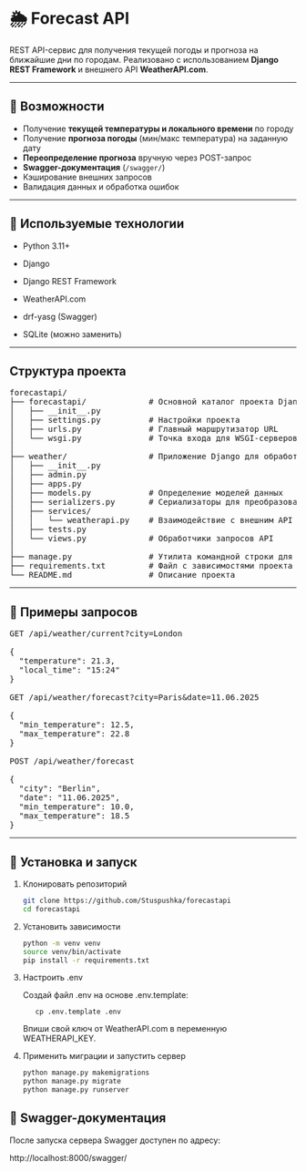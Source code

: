 # 🌦️ Forecast API

REST API-сервис для получения текущей погоды и прогноза на ближайшие дни по городам. Реализовано с использованием **Django REST Framework** и внешнего API **WeatherAPI.com**.

---

## 🚀 Возможности

- Получение **текущей температуры и локального времени** по городу
- Получение **прогноза погоды** (мин/макс температура) на заданную дату
- **Переопределение прогноза** вручную через POST-запрос
- **Swagger-документация** (`/swagger/`)
- Кэширование внешних запросов
- Валидация данных и обработка ошибок

---

## 📎 Используемые технологии

  - Python 3.11+

  - Django 

  - Django REST Framework

  - WeatherAPI.com

  - drf-yasg (Swagger)

  - SQLite (можно заменить)

---

## Структура проекта
<pre>
forecastapi/
├── forecastapi/             # Основной каталог проекта Django
│   ├── __init__.py
│   ├── settings.py          # Настройки проекта
│   ├── urls.py              # Главный маршрутизатор URL
│   └── wsgi.py              # Точка входа для WSGI-серверов
│
├── weather/                 # Приложение Django для обработки погодных данных
│   ├── __init__.py
│   ├── admin.py          
│   ├── apps.py          
│   ├── models.py            # Определение моделей данных
│   ├── serializers.py       # Сериализаторы для преобразования данных
│   ├── services/
│   │   └── weatherapi.py    # Взаимодействие с внешним API погоды
│   ├── tests.py             
│   └── views.py             # Обработчики запросов API
│
├── manage.py                # Утилита командной строки для управления проектом
├── requirements.txt         # Файл с зависимостями проекта
└── README.md                # Описание проекта
</pre>
---

## 📌 Примеры запросов
<pre>
GET /api/weather/current?city=London

{
  "temperature": 21.3,
  "local_time": "15:24"
}

GET /api/weather/forecast?city=Paris&date=11.06.2025

{
  "min_temperature": 12.5,
  "max_temperature": 22.8
}

POST /api/weather/forecast

{
  "city": "Berlin",
  "date": "11.06.2025",
  "min_temperature": 10.0,
  "max_temperature": 18.5
}
</pre>
---

## 🔧 Установка и запуск

1. Клонировать репозиторий

      ```bash
      git clone https://github.com/Stuspushka/forecastapi
      cd forecastapi

2. Установить зависимости

      ```bash
      python -m venv venv
      source venv/bin/activate
      pip install -r requirements.txt

4. Настроить .env

      Создай файл .env на основе .env.template:
      
          cp .env.template .env
      
      Впиши свой ключ от WeatherAPI.com в переменную WEATHERAPI_KEY.

5. Применить миграции и запустить сервер

      ```bash
      python manage.py makemigrations
      python manage.py migrate
      python manage.py runserver

## 🧪 Swagger-документация

После запуска сервера Swagger доступен по адресу:

http://localhost:8000/swagger/
